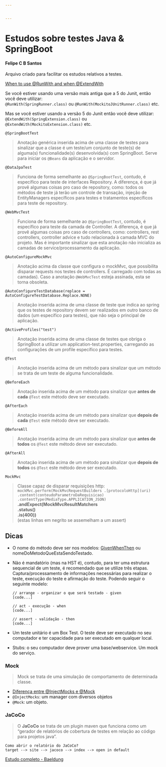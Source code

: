 ```yaml
---


---
```


<h1 id="estudos-sobre-testes-java--springboot">Estudos sobre testes Java &amp; SpringBoot</h1>
<h4 id="felipe-c-b-santos">Felipe C B Santos</h4>
<p>Arquivo criado para facilitar os estudos relativos a testes.</p>
<p><a href="https://stackoverflow.com/questions/55276555/when-to-use-runwith-and-when-extendwith">When to use @RunWith and when @ExtendWith</a></p>
<p>Se você estiver usando uma versão mais antiga que a 5 do Junit, então você deve utilizar:<br>
<code>@RunWith(SpringRunner.class)</code> ou <code>@RunWith(MockitoJUnitRunner.class)</code> etc.</p>
<p>Mas se você estiver usando a versão 5 do Junit então você deve utilizar:  <code>@ExtendWith(SpringExtension.class)</code> ou <code>@ExtendWith(MockitoExtension.class)</code> etc.</p>
<p><code>@SpringBootTest</code></p>
<blockquote>
<p>Anotação genérica inserida acima de uma classe de testes para sinalizar que a classe é um teste/um conjunto de teste(s) de alguma(s) funcionalidade(s) desenvolvida(s) com SpringBoot. Serve para iniciar os <code>@Beans</code> da aplicação e o servidor.</p>
</blockquote>
<p><code>@DataJpaTest</code></p>
<blockquote>
<p>Funciona de forma semelhante ao <code>@SpringBootTest</code>, contudo, é específico para teste de interfaces Repository. A diferença, é que já provê algumas coisas pro caso de repository, como: todos os métodos de teste já terão um controle de transação, injeção de EntityManagers específicos para testes e tratamentos específicos para teste de repository.</p>
</blockquote>
<p><code>@WebMvcTest</code></p>
<blockquote>
<p>Funciona de forma semelhante ao <code>@SpringBootTest</code>, contudo, é específico para teste da camada de Controller. A diferença, é que já provê algumas coisas pro caso de controllers, como: controllers, rest controllers, controller advice e tudo relacionada à camada MVC do projeto. Mas é importante sinalizar que esta anotação não inicializa as camadas de service/processamento da aplicação.</p>
</blockquote>
<p><code>@AutoConfigureMockMvc</code></p>
<blockquote>
<p>Anotação acima da classe que configura o mockMvc, que possibilita disparar requests nos testes de controllers. É carregado com todas as camadas). Caso a anotação <code>@WebMvcTest</code> esteja assinada, esta se torna obsoleta.</p>
</blockquote>
<p><code>@AutoConfigureTestDatabase(replace = AutoConfigureTestDatabase.Replace.NONE)</code></p>
<blockquote>
<p>Anotação inserida acima de uma classe de teste que indica ao spring que os testes de repository devem ser realizados em outro banco de dados (um específico para testes), que não seja o principal de aplicação.</p>
</blockquote>
<p><code>@ActiveProfiles("test")</code></p>
<blockquote>
<p>Anotação inserida acima de uma classe de testes que obriga o SpringBoot a utilizar um application-test.properties, carregando as configurações de um profile específico para testes.</p>
</blockquote>
<p><code>@Test</code></p>
<blockquote>
<p>Anotação inserida acima de um método para sinalizar que um método se trata de um teste de alguma funcionalidade.</p>
</blockquote>
<p><code>@BeforeEach</code></p>
<blockquote>
<p>Anotação inserida acima de um método para sinalizar que <strong>antes de cada</strong> <code>@Test</code> este método deve ser executado.</p>
</blockquote>
<p><code>@AfterEach</code></p>
<blockquote>
<p>Anotação inserida acima de um método para sinalizar que <strong>depois de cada</strong> <code>@Test</code> este método deve ser executado.</p>
</blockquote>
<p><code>@BeforeAll</code></p>
<blockquote>
<p>Anotação inserida acima de um método para sinalizar que <strong>antes de todos</strong> os <code>@Test</code> este método deve ser executado.</p>
</blockquote>
<p><code>@AfterAll</code></p>
<blockquote>
<p>Anotação inserida acima de um método para sinalizar que <strong>depois de todos</strong> os <code>@Test</code> este método deve ser executado.</p>
</blockquote>
<p><code>MockMvc</code></p>
<blockquote>
<p>Classe capaz de disparar requisições http: <code>mockMvc.perform(MockMvcRequestBuilders .[protocoloHttp](uri) .content(conteudoParametroDaRequisicao) .contentType(MediaType.APPLICATION_JSON)</code><br>
<strong>.andExpect(MockMvcResultMatchers</strong><br>
<strong>.status()</strong><br>
<strong>.is(400))</strong><br>
(estas linhas em negrito se assemelham a um assert)</p>
</blockquote>
<h2 id="dicas">Dicas</h2>
<ul>
<li>
<p>O nome do método deve ser nos modelos: <a href="https://martinfowler.com/bliki/GivenWhenThen.html">GivenWhenThen</a> ou nomeDoMetodoQueEstaSendoTestado.</p>
</li>
<li>
<p>Não é mandatório (mas na HST é), contudo, para ter uma estrutura sequencial de um teste, é recomendado que se utilize três etapas. Captura/processamento de informações necessárias para realizar o teste, execução do teste e afirmação do teste. Podendo seguir o seguinte modelo:</p>
<p><code>// arrange - organizar o que será testado - given</code><br>
<code>[code...]</code></p>
<p><code>// act - execução - when</code><br>
<code>[code...]</code></p>
<p><code>// assert - validação - then</code><br>
<code>[code...]</code></p>
</li>
<li>
<p>Um teste unitário é um Box Test. O teste deve ser executado no seu computador e ter capacidade para ser executado em qualquer local.</p>
</li>
<li>
<p>Stubs: o seu computador deve prover uma base/webservice. Um mock do serviço.</p>
</li>
</ul>
<h3 id="mock">Mock</h3>
<blockquote>
<p>Mock se trata de uma simulação de comportamento de determinada classe.</p>
</blockquote>
<ul>
<li><a href="https://stackoverflow.com/questions/16467685/difference-between-mock-and-injectmocks">Diferença entre @InjectMocks e @Mock</a></li>
<li><code>@InjectMocks</code>: um manager com diversos objetos</li>
<li><code>@Mock</code>: um objeto.</li>
</ul>
<h3 id="jacoco">JaCoCo</h3>
<blockquote>
<p>O <strong>JaCoCo</strong> se trata de um plugin maven que funciona como um “gerador de relatórios de cobertura de testes em relação ao código para projetos java”.</p>
</blockquote>
<pre><code>Como abrir o relatório do JaCoCo? 
target --&gt; site --&gt; jacoco --&gt; index --&gt; open in default
</code></pre>
<p><a href="https://www.baeldung.com/jacoco">Estudo completo - Baeldung</a></p>

